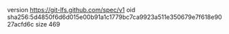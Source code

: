 version https://git-lfs.github.com/spec/v1
oid sha256:5d4850f6d6d015e00b91a1c1779bc7ca9923a511e350679e7f618e9027acfd6c
size 469
